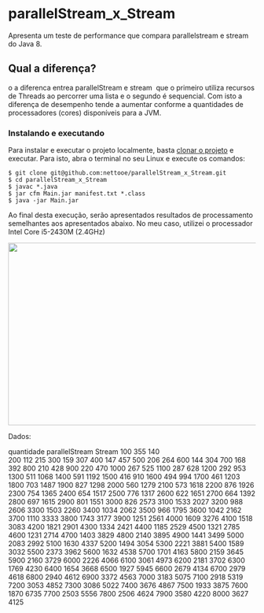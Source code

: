 # parallelStream_x_Stream
Apresenta um teste de performance que compara parallelstream e stream do Java 8.

## Qual a diferença?
o a diferenca entrea parallelStream e stream  que o primeiro utiliza recursos de Threads ao percorrer uma lista e o segundo é sequencial. Com isto a diferença de desempenho tende a aumentar conforme a quantidades de processadores (cores) disponíveis para a JVM.

### Instalando e executando
Para instalar e executar o projeto localmente, basta [clonar o projeto](https://help.github.com/articles/cloning-a-repository/) e executar. Para isto, abra o terminal no seu Linux e execute os comandos:
```
$ git clone git@github.com:nettooe/parallelStream_x_Stream.git
$ cd parallelStream_x_Stream
$ javac *.java
$ jar cfm Main.jar manifest.txt *.class
$ java -jar Main.jar
```

Ao final desta execução, serão apresentados resultados de processamento semelhantes aos apresentados abaixo. No meu caso, utilizei o processador Intel Core i5-2430M (2.4GHz)

<img width="600" height="371" seamless frameborder="0" scrolling="no" src="https://docs.google.com/spreadsheets/d/e/2PACX-1vRHhUvRFq-x3s0Os5MKOPEZvbBRQKqPE9-X5B8i3QIWaBCR9x5B7iZTjuJf9k6EPeOb4Ppva4lCIaY0/pubchart?oid=24450175&amp;format=image"></img>

Dados:

quantidade    parallelStream    Stream
100    355    140<br/>
200    112    215
300    159    307
400    147    457
500    206    264
600    144    304
700    168    392
800    210    428
900    220    470
1000    267    525
1100    287    628
1200    292    953
1300    511    1068
1400    591    1192
1500    416    910
1600    494    994
1700    461    1203
1800    703    1487
1900    827    1298
2000    560    1279
2100    573    1618
2200    876    1926
2300    754    1365
2400    654    1517
2500    776    1317
2600    622    1651
2700    664    1392
2800    697    1615
2900    801    1551
3000    826    2573
3100    1533    2027
3200    988    2606
3300    1503    2260
3400    1034    2062
3500    966    1795
3600    1042    2162
3700    1110    3333
3800    1743    3177
3900    1251    2561
4000    1609    3276
4100    1518    3083
4200    1821    2901
4300    1334    2421
4400    1185    2529
4500    1321    2785
4600    1231    2714
4700    1403    3829
4800    2140    3895
4900    1441    3499
5000    2083    2992
5100    1630    4337
5200    1494    3054
5300    2221    3881
5400    1589    3032
5500    2373    3962
5600    1632    4538
5700    1701    4163
5800    2159    3645
5900    2160    3729
6000    2226    4066
6100    3061    4973
6200    2181    3702
6300    1769    4230
6400    1654    3668
6500    1927    5945
6600    2679    4134
6700    2979    4618
6800    2940    4612
6900    3372    4563
7000    3183    5075
7100    2918    5319
7200    3053    4852
7300    3086    5022
7400    3676    4867
7500    1933    3875
7600    1870    6735
7700    2503    5556
7800    2506    4624
7900    3580    4220
8000    3627    4125


